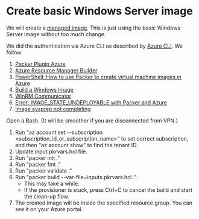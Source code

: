 # Create basic Windows Server image

We will create a [managed image](https://docs.microsoft.com/en-us/azure/virtual-machines/windows/capture-image-resource). This is just using the basic Windows Server image without too much change.

We did the authentication via Azure CLI as described by [Azure CLI](https://www.packer.io/plugins/builders/azure#azure-cli). We follow

1. [Packer Plugin Azure](https://github.com/hashicorp/packer-plugin-azure)
2. [Azure Resource Manager Builder](https://www.packer.io/plugins/builders/azure/arm)
3. [PowerShell: How to use Packer to create virtual machine images in Azure](https://docs.microsoft.com/en-us/azure/virtual-machines/windows/build-image-with-packer)
4. [Build a Windows Image](https://learn.hashicorp.com/tutorials/packer/aws-windows-image?in=packer/integrations)
5. [WinRM Communicator](https://www.packer.io/docs/communicators/winrm)
6. [Error: IMAGE_STATE_UNDEPLOYABLE with Packer and Azure](https://automatingops.com/error-imagestateundeployable-with-packer-and-azure)
7. [Image sysprep not completing](https://groups.google.com/g/packer-tool/c/jH2gTQWdjSU)

Open a Bash. (It will be smoother if you are disconnected from VPN.)

1. Run "az account set --subscription <subscription_id_or_subscription_name>" to set correct subscription, and then "az account show" to find the tenant ID.
2. Update input.pkrvars.hcl file.
3. Run "packer init ."
4. Run "packer fmt ."
5. Run "packer validate ."
6. Run "packer build --var-file=inputs.pkrvars.hcl .".
   - This may take a while.
   - If the provisioner is stuck, press Ctrl+C to cancel the build and start the clean-up flow.
7. The created image will be inside the specified resource group. You can see it on your Azure portal.
